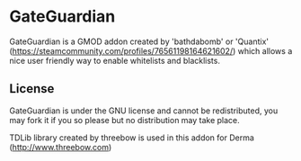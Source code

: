 # GateGuardian

GateGuardian is a GMOD addon created by 'bathdabomb' or 'Quantix' (https://steamcommunity.com/profiles/76561198164621602/)
which allows a nice user friendly way to enable whitelists and blacklists.


## License

GateGuardian is under the GNU license and cannot be redistributed, you may fork it if you so please but no distribution may take place.

TDLib library created by threebow is used in this addon for Derma (http://www.threebow.com)
